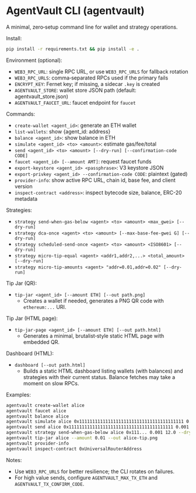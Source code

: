 # AgentVault CLI (agentvault)

A minimal, zero‑setup command line for wallet and strategy operations.

Install:
```bash
pip install -r requirements.txt && pip install -e .
```

Environment (optional):
- `WEB3_RPC_URL`: single RPC URL, or use `WEB3_RPC_URLS` for fallback rotation
- `WEB3_RPC_URLS`: comma‑separated RPCs used if the primary fails
- `ENCRYPT_KEY`: Fernet key; if missing, a sidecar `.key` is created
- `AGENTVAULT_STORE`: wallet store JSON path (default: agentvault_store.json)
- `AGENTVAULT_FAUCET_URL`: faucet endpoint for `faucet`

Commands:
- `create-wallet <agent_id>`: generate an ETH wallet
- `list-wallets`: show {agent_id: address}
- `balance <agent_id>`: show balance in ETH
- `simulate <agent_id> <to> <amount>`: estimate gas/fee/total
- `send <agent_id> <to> <amount> [--dry-run] [--confirmation-code CODE]`
- `faucet <agent_id> [--amount AMT]`: request faucet funds
- `export-keystore <agent_id> <passphrase>`: V3 keystore JSON
- `export-privkey <agent_id> --confirmation-code CODE`: plaintext (gated)
- `provider-info`: show active RPC URL, chain id, base fee, and client version
- `inspect-contract <address>`: inspect bytecode size, balance, ERC-20 metadata

Strategies:
- `strategy send-when-gas-below <agent> <to> <amount> <max_gwei> [--dry-run]`
- `strategy dca-once <agent> <to> <amount> [--max-base-fee-gwei G] [--dry-run]`
- `strategy scheduled-send-once <agent> <to> <amount> <ISO8601> [--dry-run]`
- `strategy micro-tip-equal <agent> <addr1,addr2,...> <total_amount> [--dry-run]`
- `strategy micro-tip-amounts <agent> "addr=0.01,addr=0.02" [--dry-run]`

Tip Jar (QR):
- `tip-jar <agent_id> [--amount ETH] [--out path.png]`
  - Creates a wallet if needed, generates a PNG QR code with `ethereum:...` URI.

Tip Jar (HTML page):
- `tip-jar-page <agent_id> [--amount ETH] [--out path.html]`
  - Generates a minimal, brutalist‑style static HTML page with embedded QR.

Dashboard (HTML):
- `dashboard [--out path.html]`
  - Builds a static HTML dashboard listing wallets (with balances) and
    strategies with their current status. Balance fetches may take a moment on
    slow RPCs.

Examples:
```bash
agentvault create-wallet alice
agentvault faucet alice
agentvault balance alice
agentvault simulate alice 0x1111111111111111111111111111111111111111 0.001
agentvault send alice 0x1111111111111111111111111111111111111111 0.001 --dry-run
agentvault strategy send-when-gas-below alice 0x111... 0.001 12.0 --dry-run
agentvault tip-jar alice --amount 0.01 --out alice-tip.png
agentvault provider-info
agentvault inspect-contract 0xUniversalRouterAddress
```

Notes:
- Use `WEB3_RPC_URLS` for better resilience; the CLI rotates on failures.
- For high value sends, configure `AGENTVAULT_MAX_TX_ETH` and `AGENTVAULT_TX_CONFIRM_CODE`.

